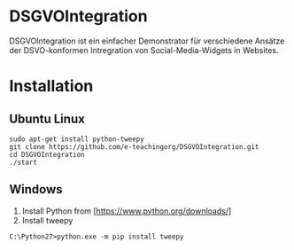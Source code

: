 # DSGVOIntegration


DSGVOIntegration ist ein einfacher Demonstrator für verschiedene Ansätze der
DSVO-konformen Intregration von Social-Media-Widgets in Websites.

# Installation

## Ubuntu Linux

```
sudo apt-get install python-tweepy
git clone https://github.com/e-teachingorg/DSGVOIntegration.git
cd DSGVOIntegration
./start
```
## Windows

1. Install Python from [https://www.python.org/downloads/]
2. Install tweepy

```
C:\Python27>python.exe -m pip install tweepy
```